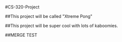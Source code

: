 #CS-320-Project

##This project will be called "Xtreme Pong"

##This project will be super cool with lots of kaboomies.

##MERGE TEST
